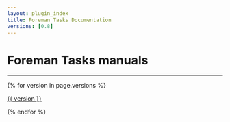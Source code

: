 ```yaml
---
layout: plugin_index
title: Foreman Tasks Documentation
versions: [0.8]
---
```


# Foreman Tasks manuals
-----------------------------

<div class='row plugin-manual'>
    {% for version in page.versions %}
	<div class='col-md-4 center'>
		<a href="plugins/foreman_tasks/{{ version }}/index.html" class="btn-doc btn">
			<i class="fa fa-newspaper-o"></i>
			<p id='manual'>{{ version }}</p>
		</a>
	</div>
    {% endfor %}
</div>
